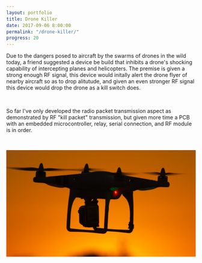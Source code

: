 ```yaml
---
layout: portfolio
title: Drone Killer
date: 2017-09-06 8:00:00
permalink: "/drone-killer/"
progress: 20
---
```



Due to the dangers posed to aircraft by the swarms of drones in the wild today, a friend suggested a device be build that inhibits a drone's shocking capability of intercepting planes and helicopters. The premise is given a strong enough RF signal, this device would initally alert the drone flyer of nearby aircraft so as to drop alitutude, and given an even stronger RF signal this device would drop the drone as a kill switch does.

<br>

So far I've only developed the radio packet transmission aspect as demonstrated by RF "kill packet" transmission, but given more time a PCB with an embedded microcontroller, relay, serial connection, and RF module is in order.

<br>

![Packet](/assets/img/portfolio/drone-killer/background.jpg)

